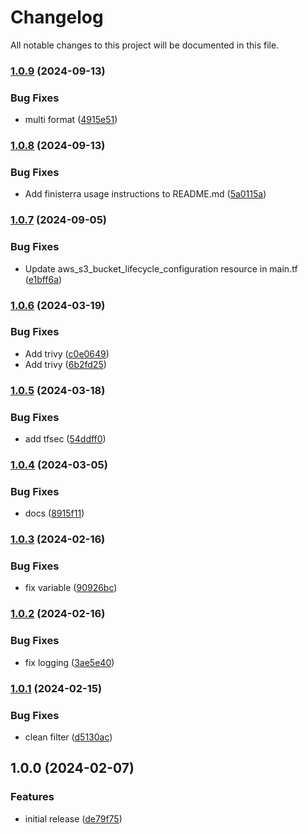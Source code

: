 # Changelog

All notable changes to this project will be documented in this file.

### [1.0.9](https://github.com/finisterra-io/terraform-aws-s3/compare/v1.0.8...v1.0.9) (2024-09-13)


### Bug Fixes

* multi format ([4915e51](https://github.com/finisterra-io/terraform-aws-s3/commit/4915e51e05956cd114ceb353f2860caddde4b513))

### [1.0.8](https://github.com/finisterra-io/terraform-aws-s3/compare/v1.0.7...v1.0.8) (2024-09-13)


### Bug Fixes

* Add finisterra usage instructions to README.md ([5a0115a](https://github.com/finisterra-io/terraform-aws-s3/commit/5a0115a859515b2de36ad398f66f2819b03c8714))

### [1.0.7](https://github.com/finisterra-io/terraform-aws-s3/compare/v1.0.6...v1.0.7) (2024-09-05)


### Bug Fixes

* Update aws_s3_bucket_lifecycle_configuration resource in main.tf ([e1bff6a](https://github.com/finisterra-io/terraform-aws-s3/commit/e1bff6a1ad3b23e9c4d9251bae02aa6440cf34b7))

### [1.0.6](https://github.com/finisterra-io/terraform-aws-s3/compare/v1.0.5...v1.0.6) (2024-03-19)


### Bug Fixes

* Add trivy ([c0e0649](https://github.com/finisterra-io/terraform-aws-s3/commit/c0e0649612023e41ca2a943b7e0e188bc18785a2))
* Add trivy ([6b2fd25](https://github.com/finisterra-io/terraform-aws-s3/commit/6b2fd2507c323c5ebc05970f6e2e824f2afdc372))

### [1.0.5](https://github.com/finisterra-io/terraform-aws-s3/compare/v1.0.4...v1.0.5) (2024-03-18)


### Bug Fixes

* add tfsec ([54ddff0](https://github.com/finisterra-io/terraform-aws-s3/commit/54ddff095390847663c3ebfae05977f968d9084a))

### [1.0.4](https://github.com/finisterra-io/terraform-aws-s3/compare/v1.0.3...v1.0.4) (2024-03-05)


### Bug Fixes

* docs ([8915f11](https://github.com/finisterra-io/terraform-aws-s3/commit/8915f11b3dc6b2ca454fb03c0a7ac3c5d977dda6))

### [1.0.3](https://github.com/finisterra-io/terraform-aws-s3/compare/v1.0.2...v1.0.3) (2024-02-16)


### Bug Fixes

* fix variable ([90926bc](https://github.com/finisterra-io/terraform-aws-s3/commit/90926bc31c33c2b912957317bb1827df62c77a69))

### [1.0.2](https://github.com/finisterra-io/terraform-aws-s3/compare/v1.0.1...v1.0.2) (2024-02-16)


### Bug Fixes

* fix logging ([3ae5e40](https://github.com/finisterra-io/terraform-aws-s3/commit/3ae5e40b2cada264d837a914a3abbbe8d9349223))

### [1.0.1](https://github.com/finisterra-io/terraform-aws-s3/compare/v1.0.0...v1.0.1) (2024-02-15)


### Bug Fixes

* clean filter ([d5130ac](https://github.com/finisterra-io/terraform-aws-s3/commit/d5130ac90577b988facc4bcf939aeff33d49dea3))

## 1.0.0 (2024-02-07)


### Features

* initial release ([de79f75](https://github.com/finisterra-io/terraform-aws-s3/commit/de79f75950f2f47ceba021a4fb4f3d8a2aabb3dc))
